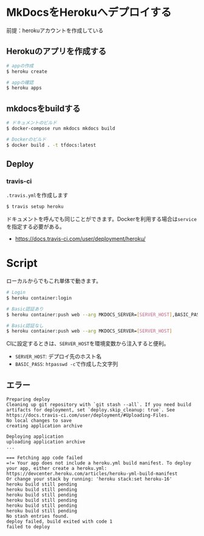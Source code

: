 # MkDocsをHerokuへデプロイする


前提：herokuアカウントを作成している


## Herokuのアプリを作成する

```bash
# appの作成
$ heroku create

# appの確認
$ heroku apps
```

## mkdocsをbuildする

```bash
# ドキュメントのビルド
$ docker-compose run mkdocs mkdocs build

# Dockerのビルド
$ docker build . -t tfdocs:latest
```

## Deploy

### travis-ci

`.travis.yml`を作成します

```bash
$ travis setup heroku
```

ドキュメントを呼んでも同じことができます。Dockerを利用する場合は`service`を指定する必要がある。

- https://docs.travis-ci.com/user/deployment/heroku/

# Script

ローカルからでもこれ単体で動きます。

```bash	
# Login
$ heroku container:login

# Basic認証あり
$ heroku container:push web --arg MKDOCS_SERVER=[SERVER_HOST],BASIC_PASS='[BASIC_PASS]'

# Basic認証なし
$ heroku container:push web --arg MKDOCS_SERVER=[SERVER_HOST]
```

CIに設定するときは、`SERVER_HOST`を環境変数から注入すると便利。

- `SERVER_HOST`: デプロイ先のホスト名
- `BASIC_PASS`: `htpasswd -c`で作成した文字列


## エラー

```
Preparing deploy
Cleaning up git repository with `git stash --all`. If you need build artifacts for deployment, set `deploy.skip_cleanup: true`. See https://docs.travis-ci.com/user/deployment/#Uploading-Files.
No local changes to save
creating application archive
```

```
Deploying application
uploading application archive
...

=== Fetching app code failed
=!= Your app does not include a heroku.yml build manifest. To deploy your app, either create a heroku.yml: https://devcenter.heroku.com/articles/heroku-yml-build-manifest
Or change your stack by running: 'heroku stack:set heroku-16'
heroku build still pending
heroku build still pending
heroku build still pending
heroku build still pending
heroku build still pending
heroku build still pending
No stash entries found.
deploy failed, build exited with code 1
failed to deploy
```


